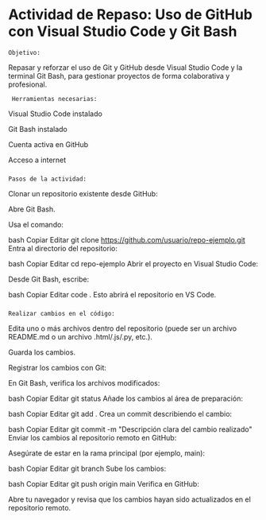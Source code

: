 # Actividad de Repaso: Uso de GitHub con Visual Studio Code y Git Bash
    Objetivo:
Repasar y reforzar el uso de Git y GitHub desde Visual Studio Code y la terminal Git Bash, para gestionar proyectos de forma colaborativa y profesional.

     Herramientas necesarias:
Visual Studio Code instalado

Git Bash instalado

Cuenta activa en GitHub

Acceso a internet

###
    Pasos de la actividad:
Clonar un repositorio existente desde GitHub:

Abre Git Bash.

Usa el comando:

bash
Copiar
Editar
git clone https://github.com/usuario/repo-ejemplo.git
Entra al directorio del repositorio:

bash
Copiar
Editar
cd repo-ejemplo
Abrir el proyecto en Visual Studio Code:

Desde Git Bash, escribe:

bash
Copiar
Editar
code .
Esto abrirá el repositorio en VS Code.

###
    Realizar cambios en el código:

Edita uno o más archivos dentro del repositorio (puede ser un archivo README.md o un archivo .html/.js/.py, etc.).

Guarda los cambios.

Registrar los cambios con Git:

En Git Bash, verifica los archivos modificados:

bash
Copiar
Editar
git status
Añade los cambios al área de preparación:

bash
Copiar
Editar
git add .
Crea un commit describiendo el cambio:

bash
Copiar
Editar
git commit -m "Descripción clara del cambio realizado"
Enviar los cambios al repositorio remoto en GitHub:

Asegúrate de estar en la rama principal (por ejemplo, main):

bash
Copiar
Editar
git branch
Sube los cambios:

bash
Copiar
Editar
git push origin main
Verifica en GitHub:

Abre tu navegador y revisa que los cambios hayan sido actualizados en el repositorio remoto.